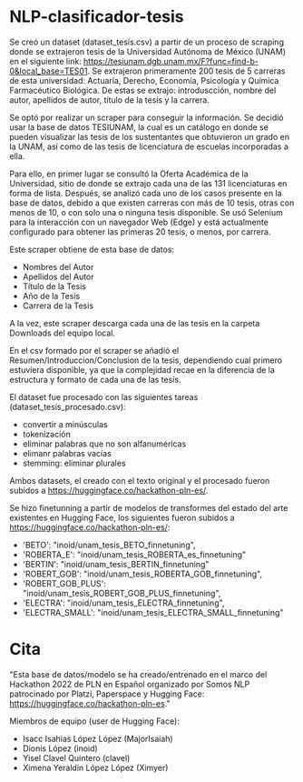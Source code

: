# NLP-clasificador-tesis

Se creó un dataset (dataset_tesis.csv) a partir de un proceso de scraping donde se extrajeron tesis de la Universidad Autónoma de México (UNAM) en el siguiente link: https://tesiunam.dgb.unam.mx/F?func=find-b-0&local_base=TES01. Se extrajeron primeramente 200 tesis de 5 carreras de esta universidad: Actuaría, Derecho, Economía, Psicología y Química Farmacéutico Biológica. De estas se extrajo: introduscción, nombre del autor, apellidos de autor, título de la tesis y la carrera. 

Se optó por realizar un scraper para conseguir la información. Se decidió usar la base de datos TESIUNAM, la cual es un catálogo en donde se pueden visualizar las tesis de los sustentantes que obtuvieron un grado en la UNAM, así como de las tesis de licenciatura de escuelas incorporadas a ella.

Para ello, en primer lugar se consultó la Oferta Académica de la Universidad, sitio de donde se extrajo cada una de las 131 licenciaturas en forma de lista. Después, se analizó cada uno de los casos presente en la base de datos, debido a que existen carreras con más de 10 tesis, otras con menos de 10, o con solo una o ninguna tesis disponible. Se usó Selenium para la interacción con un navegador Web (Edge) y está actualmente configurado para obtener las primeras 20 tesis, o menos, por carrera.

Este scraper obtiene de esta base de datos:

  -  Nombres del Autor
  -  Apellidos del Autor
  -  Título de la Tesis
  -  Año de la Tesis
  -  Carrera de la Tesis

A la vez, este scraper descarga cada una de las tesis en la carpeta Downloads del equipo local.

En el csv formado por el scraper se añadió el Resumen/Introduccion/Conclusion de la tesis, dependiendo cual primero estuviera disponible, ya que la complejidad recae en la diferencia de la estructura y formato de cada una de las tesis.

El dataset fue procesado con las siguientes tareas (dataset_tesis_procesado.csv):
- convertir a minúsculas
- tokenización
- eliminar palabras que no son alfanuméricas
- elimanr palabras vacías
- stemming: eliminar plurales

Ambos datasets, el creado con el texto original y el procesado fueron subidos a https://huggingface.co/hackathon-pln-es/.

Se hizo finetunning a partir de modelos de transformes del estado del arte existentes en Hugging Face, los siguientes fueron subidos a https://huggingface.co/hackathon-pln-es/:
- 'BETO': "inoid/unam_tesis_BETO_finnetuning",
- 'ROBERTA_E': "inoid/unam_tesis_ROBERTA_es_finnetuning"
- 'BERTIN': "inoid/unam_tesis_BERTIN_finnetuning"
- 'ROBERT_GOB': "inoid/unam_tesis_ROBERTA_GOB_finnetuning",
- 'ROBERT_GOB_PLUS': "inoid/unam_tesis_ROBERT_GOB_PLUS_finnetuning",
- 'ELECTRA': "inoid/unam_tesis_ELECTRA_finnetuning",
- 'ELECTRA_SMALL': "inoid/unam_tesis_ELECTRA_SMALL_finnetuning"

# Cita

"Esta base de datos/modelo se ha creado/entrenado en el marco del Hackathon 2022 de PLN en Español organizado por Somos NLP patrocinado por Platzi, Paperspace y Hugging Face: https://huggingface.co/hackathon-pln-es."

Miembros de equipo (user de Hugging Face):
- Isacc Isahias López López (MajorIsaiah)
- Dionis López (inoid)
- Yisel Clavel Quintero (clavel)
- Ximena Yeraldin López López (Ximyer)
